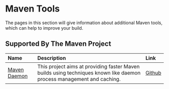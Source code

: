 <!--
Licensed to the Apache Software Foundation (ASF) under one
or more contributor license agreements.  See the NOTICE file
distributed with this work for additional information
regarding copyright ownership.  The ASF licenses this file
to you under the Apache License, Version 2.0 (the
"License"); you may not use this file except in compliance
with the License.  You may obtain a copy of the License at

http://www.apache.org/licenses/LICENSE-2.0

Unless required by applicable law or agreed to in writing,
software distributed under the License is distributed on an
"AS IS" BASIS, WITHOUT WARRANTIES OR CONDITIONS OF ANY
KIND, either express or implied.  See the License for the
specific language governing permissions and limitations
under the License.
-->

<head>
   <title>Maven Tools</title>
</head>

# Maven Tools

The pages in this section will give information about additional Maven tools, which can help to improve your build.

## Supported By The Maven Project

| Name                        | Description                                                                                                           | Link        |
|:----------------------------|:----------------------------------------------------------------------------------------------------------------------|:------------|
| [Maven Daemon](./mvnd.html) | This project aims at providing faster Maven builds using techniques known like daemon process management and caching. | [Github][1] |

[1]: https://github.com/apache/maven-mvnd

